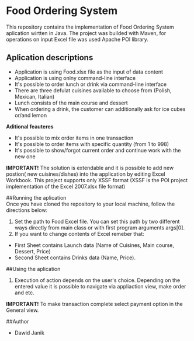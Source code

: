 # Food Ordering System
This repository contains the implementation of Food Ordering System aplication wirtten in Java. The project was builded with Maven,
for operations on input Excel file was used Apache POI library.

## Aplication descriptions
- Application is using Food.xlsx file as the input of data content 
- Application is using onlny command-line interface
- It's possible to order lunch or drink via command-line interface
- There are three defulat cuisines available to choose from (Polish, Mexican, Italian)
- Lunch consists of the main course and dessert
- When ordering a drink, the customer can additionally ask for ice cubes or/and lemon  

**Aditional feauteres**
- It's possible to mix order items in one transaction
- It's possible to order items with specific quantity (from 1 to 998)
- It's possible to show/forgot current order and continue work with the new one 

**IMPORTANT!** The solution is extendable and it is possible to add new postion( new cuisines/dishes) into the application
by editing Excel Workbook. This project supports only XSSF format 
(XSSF is the POI project implementation of the Excel 2007.xlsx file format)   

##Running the aplication  
Once you have cloned the repository to your local machine, follow the directions below:     
1. Set the path to Food Excel file. You can set this path by two different ways directly from main class 
or with first program arguments args[0].  
2. If you want to change contents of Excel remeber that:
  * First Sheet contains Launch data (Name of Cuisines, Main course, Dessert, Price)
  * Second Sheet contains Drinks data (Name, Price).


##Using the aplication
1. Execution of action depends on the user's choice. Depending on the entered value it is possible to 
navigate via appliaction view, make order and etc.  

**IMPORTANT!** To make transaction complete select payment option in the General view.




##Author
- Dawid Janik
